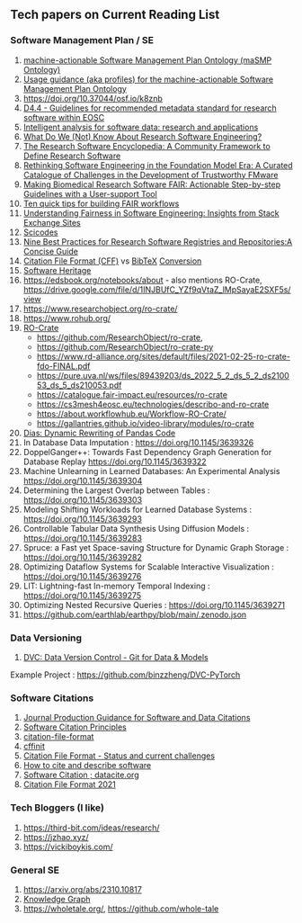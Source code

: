 ## Tech papers on Current Reading List



### Software Management Plan / SE
1. [machine-actionable Software Management Plan Ontology (maSMP Ontology)](https://zenodo.org/records/10582073)
2. [Usage guidance (aka profiles) for the machine-actionable Software Management Plan Ontology](https://zenodo.org/records/10582121)
3. https://doi.org/10.37044/osf.io/k8znb
4. [D4.4 - Guidelines for recommended metadata standard for research software within EOSC](https://zenodo.org/records/8199104)
5. [Intelligent analysis for software data: research and applications](https://link.springer.com/article/10.1631/FITEE.2230000)
6. [What Do We (Not) Know About Research Software Engineering?](https://openresearchsoftware.metajnl.com/articles/10.5334/jors.384)
7. [The Research Software Encyclopedia: A Community Framework to Define Research Software](https://openresearchsoftware.metajnl.com/articles/10.5334/jors.359)
8. [Rethinking Software Engineering in the Foundation Model Era: A Curated Catalogue of Challenges in the Development of Trustworthy FMware](https://arxiv.org/abs/2402.15943)
9. [Making Biomedical Research Software FAIR: Actionable Step-by-step Guidelines with a User-support Tool](https://www.nature.com/articles/s41597-023-02463-x)
10. [Ten quick tips for building FAIR workflows](https://journals.plos.org/ploscompbiol/article?id=10.1371/journal.pcbi.1011369)
11. [Understanding Fairness in Software Engineering: Insights from Stack Exchange Sites](https://arxiv.org/pdf/2402.19038.pdf)
12. [Scicodes](https://scicodes.net/)
13. [Nine Best Practices for Research Software Registries and Repositories:A Concise Guide](https://arxiv.org/pdf/2012.13117.pdf)
14. [Citation File Format (CFF)](https://citation-file-format.github.io/) vs [BibTeX](https://www.bibtex.com/g/bibtex-format/)    [Conversion](https://news.ycombinator.com/item?id=28246899)
15. [Software Heritage](https://docs.softwareheritage.org/index.html)
16. https://edsbook.org/notebooks/about - also mentions RO-Crate, https://drive.google.com/file/d/1INJBUfC_YZf9qVtaZ_lMpSayaE2SXF5s/view 
17. https://www.researchobject.org/ro-crate/
18. https://www.rohub.org/
19. [RO-Crate](https://www.researchobject.org/ro-crate/)
       - https://github.com/ResearchObject/ro-crate,
       - https://github.com/ResearchObject/ro-crate-py
       - https://www.rd-alliance.org/sites/default/files/2021-02-25-ro-crate-fdo-FINAL.pdf
       - https://pure.uva.nl/ws/files/89439203/ds_2022_5_2_ds_5_2_ds210053_ds_5_ds210053.pdf
       - https://catalogue.fair-impact.eu/resources/ro-crate
       - https://cs3mesh4eosc.eu/technologies/describo-and-ro-crate
       - https://about.workflowhub.eu/Workflow-RO-Crate/
       - https://gallantries.github.io/video-library/modules/ro-crate
20. [Dias: Dynamic Rewriting of Pandas Code](https://doi.org/10.1145/3639313)
21. In Database Data Imputation : https://doi.org/10.1145/3639326
22. DoppelGanger++: Towards Fast Dependency Graph Generation for Database Replay https://doi.org/10.1145/3639322
23. Machine Unlearning in Learned Databases: An Experimental Analysis  https://doi.org/10.1145/3639304
24. Determining the Largest Overlap between Tables : https://doi.org/10.1145/3639303
25. Modeling Shifting Workloads for Learned Database Systems : https://doi.org/10.1145/3639293
26. Controllable Tabular Data Synthesis Using Diffusion Models : https://doi.org/10.1145/3639283
27. Spruce: a Fast yet Space-saving Structure for Dynamic Graph Storage : https://doi.org/10.1145/3639282
28. Optimizing Dataflow Systems for Scalable Interactive Visualization : https://doi.org/10.1145/3639276
29. LIT: Lightning-fast In-memory Temporal Indexing : https://doi.org/10.1145/3639275
30. Optimizing Nested Recursive Queries : https://doi.org/10.1145/3639271
31. https://github.com/earthlab/earthpy/blob/main/.zenodo.json

### Data Versioning
1. [DVC: Data Version Control - Git for Data & Models](https://zenodo.org/records/10730123)

Example Project : https://github.com/binzzheng/DVC-PyTorch

### Software Citations
1. [Journal Production Guidance for Software and Data Citations](https://www.nature.com/articles/s41597-023-02491-7)
2. [Software Citation Principles](https://force11.org/info/software-citation-principles-published-2016/)
3. [citation-file-format](https://github.com/citation-file-format/citation-file-format/blob/main/schema-guide.md)
4. [cffinit](https://citation-file-format.github.io/cff-initializer-javascript/#/)
5. [Citation File Format - Status and current challenges](https://zenodo.org/records/6990678)
6. [How to cite and describe software](https://www.software.ac.uk/publication/how-cite-and-describe-software)
7. [Software Citation ; datacite.org](https://support.datacite.org/docs/software-citation)
8. [Citation File Format 2021](https://zenodo.org/records/5171937)

### Tech Bloggers (I like)
1. https://third-bit.com/ideas/research/
2. https://jzhao.xyz/
3. https://vickiboykis.com/


### General SE
1. https://arxiv.org/abs/2310.10817
2. [Knowledge Graph](https://textmine.com/post/an-introduction-to-knowledge-graphs)
3. https://wholetale.org/, https://github.com/whole-tale 
